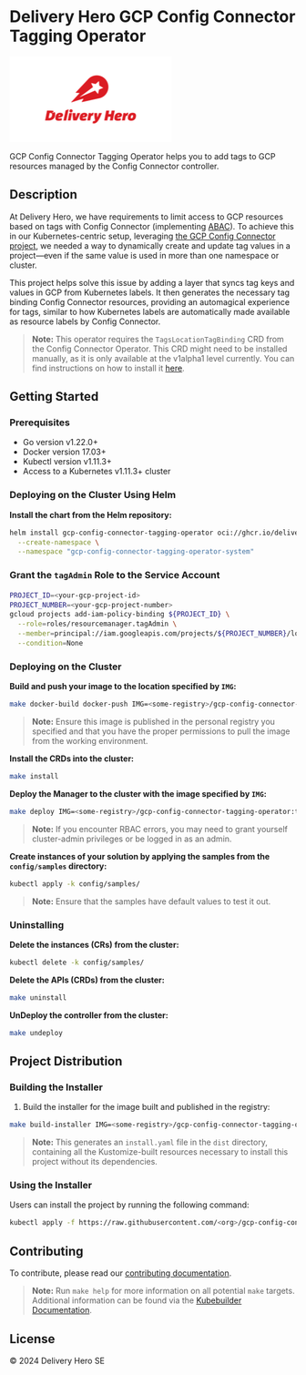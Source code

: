 # Delivery Hero GCP Config Connector Tagging Operator

[![Delivery Hero](./img/dh-logo.png)](#)

GCP Config Connector Tagging Operator helps you to add tags to GCP resources managed by the Config Connector controller.

## Description

At Delivery Hero, we have requirements to limit access to GCP resources based on tags with Config Connector (implementing [ABAC](https://cloud.google.com/iam/docs/tags-access-control)). To achieve this in our Kubernetes-centric setup, leveraging [the GCP Config Connector project](https://github.com/GoogleCloudPlatform/k8s-config-connector), we needed a way to dynamically create and update tag values in a project—even if the same value is used in more than one namespace or cluster.

This project helps solve this issue by adding a layer that syncs tag keys and values in GCP from Kubernetes labels. It then generates the necessary tag binding Config Connector resources, providing an automagical experience for tags, similar to how Kubernetes labels are automatically made available as resource labels by Config Connector.

> **Note:** This operator requires the `TagsLocationTagBinding` CRD from the Config Connector Operator. This CRD might need to be installed manually, as it is only available at the v1alpha1 level currently. You can find instructions on how to install it [here](https://cloud.google.com/config-connector/docs/how-to/install-alpha-crds).


## Getting Started

### Prerequisites

- Go version v1.22.0+
- Docker version 17.03+
- Kubectl version v1.11.3+
- Access to a Kubernetes v1.11.3+ cluster

### Deploying on the Cluster Using Helm

**Install the chart from the Helm repository:**

```sh
helm install gcp-config-connector-tagging-operator oci://ghcr.io/deliveryhero/gcp-config-connector-tagging-operator/helm-chart/gcp-config-connector-tagging-operator \
  --create-namespace \
  --namespace "gcp-config-connector-tagging-operator-system"
```

### Grant the `tagAdmin` Role to the Service Account

```sh
PROJECT_ID=<your-gcp-project-id>
PROJECT_NUMBER=<your-gcp-project-number>
gcloud projects add-iam-policy-binding ${PROJECT_ID} \
  --role=roles/resourcemanager.tagAdmin \
  --member=principal://iam.googleapis.com/projects/${PROJECT_NUMBER}/locations/global/workloadIdentityPools/${PROJECT_ID}.svc.id.goog/subject/ns/gcp-config-connector-tagging-operator-system/sa/gcp-config-connector-tagging-operator-controller-manager \
  --condition=None
```

### Deploying on the Cluster

**Build and push your image to the location specified by `IMG`:**

```sh
make docker-build docker-push IMG=<some-registry>/gcp-config-connector-tagging-operator:tag
```

> **Note:** Ensure this image is published in the personal registry you specified and that you have the proper permissions to pull the image from the working environment.

**Install the CRDs into the cluster:**

```sh
make install
```

**Deploy the Manager to the cluster with the image specified by `IMG`:**

```sh
make deploy IMG=<some-registry>/gcp-config-connector-tagging-operator:tag
```

> **Note:** If you encounter RBAC errors, you may need to grant yourself cluster-admin privileges or be logged in as an admin.

**Create instances of your solution by applying the samples from the `config/samples` directory:**

```sh
kubectl apply -k config/samples/
```

> **Note:** Ensure that the samples have default values to test it out.

### Uninstalling

**Delete the instances (CRs) from the cluster:**

```sh
kubectl delete -k config/samples/
```

**Delete the APIs (CRDs) from the cluster:**

```sh
make uninstall
```

**UnDeploy the controller from the cluster:**

```sh
make undeploy
```

## Project Distribution

### Building the Installer

1. Build the installer for the image built and published in the registry:

```sh
make build-installer IMG=<some-registry>/gcp-config-connector-tagging-operator:tag
```

> **Note:** This generates an `install.yaml` file in the `dist` directory, containing all the Kustomize-built resources necessary to install this project without its dependencies.

### Using the Installer

Users can install the project by running the following command:

```sh
kubectl apply -f https://raw.githubusercontent.com/<org>/gcp-config-connector-tagging-operator/<tag or branch>/dist/install.yaml
```

## Contributing

To contribute, please read our [contributing documentation](CONTRIBUTING.md).

> **Note:** Run `make help` for more information on all potential `make` targets. Additional information can be found via the [Kubebuilder Documentation](https://book.kubebuilder.io/introduction.html).

## License

&copy; 2024 Delivery Hero SE